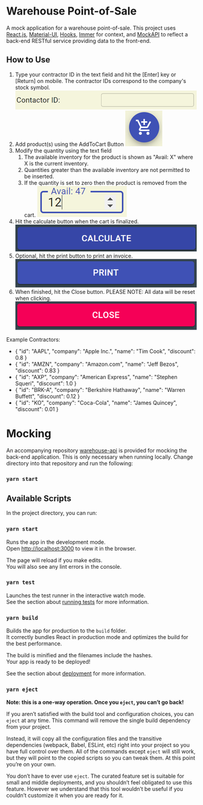 # Warehouse Point-of-Sale

A mock application for a warehouse point-of-sale. This project uses [React.js](https://facebook.github.io/create-react-app/docs/getting-started), [Material-UI](https://material-ui.com/), [Hooks](https://reactjs.org/docs/hooks-intro.html), [Immer](https://immerjs.github.io/immer/) for context, and [MockAPI](https://www.mockapi.io/) to reflect a back-end RESTful service providing data to the front-end.

## How to Use

1. Type your contractor ID in the text field and hit the [Enter] key or [Return] on mobile. The contractor IDs correspond to the company's stock symbol.
![ContractorInput](docs/contractorInput.png)
1. Add product(s) using the AddToCart Button
![AddToCartButton](docs/addToCart.png)
3. Modify the quantity using the text field
   1. The available inventory for the product is shown as "Avail: X" where X is the current inventory.
   2. Quantities greater than the available inventory are not permitted to be inserted.
   3. If the quantity is set to zero then the product is removed from the cart.
![QuantityInput](docs/quantityInput.png)
4. Hit the calculate button when the cart is finalized. 
![CalculateButton](docs/calculateButton.png)
5. Optional, hit the print button to print an invoice.
![PrintButton](docs/printButton.png)
6. When finished, hit the Close button. PLEASE NOTE: All data will be reset when clicking.
![CloseButton](docs/closeButton.png)

Example Contractors:
* { "id": "AAPL", "company": "Apple Inc.", "name": "Tim Cook", "discount": 0.8 }
* { "id": "AMZN", "company": "Amazon.com", "name": "Jeff Bezos", "discount": 0.83 }
* { "id": "AXP", "company": "American Express", "name": "Stephen Squeri", "discount": 1.0 }
* { "id": "BRK-A", "company": "Berkshire Hathaway", "name": "Warren Buffett", "discount": 0.12 }
* { "id": "KO", "company": "Coca-Cola", "name": "James Quincey", "discount": 0.01 }

# Mocking

An accompanying repository [warehouse-api](https://github.com/crsiebler/warehouse-api) is provided for mocking the back-end application. This is only necessary when running locally. Change directory into that repository and run the following:

### `yarn start`

## Available Scripts

In the project directory, you can run:

### `yarn start`

Runs the app in the development mode.\
Open [http://localhost:3000](http://localhost:3000) to view it in the browser.

The page will reload if you make edits.\
You will also see any lint errors in the console.

### `yarn test`

Launches the test runner in the interactive watch mode.\
See the section about [running tests](https://facebook.github.io/create-react-app/docs/running-tests) for more information.

### `yarn build`

Builds the app for production to the `build` folder.\
It correctly bundles React in production mode and optimizes the build for the best performance.

The build is minified and the filenames include the hashes.\
Your app is ready to be deployed!

See the section about [deployment](https://facebook.github.io/create-react-app/docs/deployment) for more information.

### `yarn eject`

**Note: this is a one-way operation. Once you `eject`, you can’t go back!**

If you aren’t satisfied with the build tool and configuration choices, you can `eject` at any time. This command will remove the single build dependency from your project.

Instead, it will copy all the configuration files and the transitive dependencies (webpack, Babel, ESLint, etc) right into your project so you have full control over them. All of the commands except `eject` will still work, but they will point to the copied scripts so you can tweak them. At this point you’re on your own.

You don’t have to ever use `eject`. The curated feature set is suitable for small and middle deployments, and you shouldn’t feel obligated to use this feature. However we understand that this tool wouldn’t be useful if you couldn’t customize it when you are ready for it.
